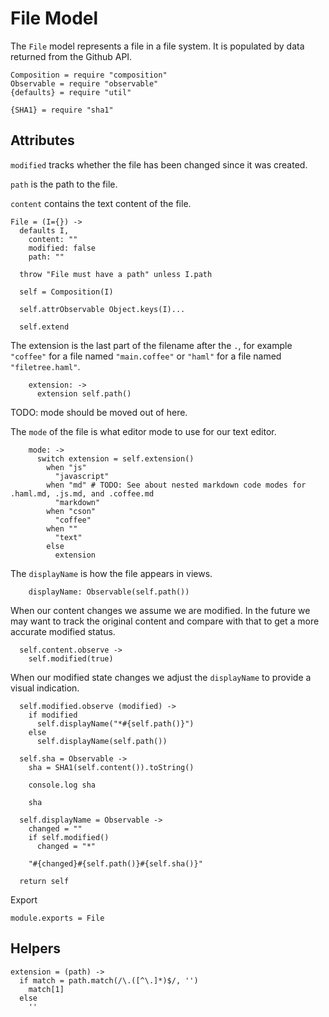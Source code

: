 File Model
==========

The `File` model represents a file in a file system. It is populated by data
returned from the Github API.

    Composition = require "composition"
    Observable = require "observable"
    {defaults} = require "util"

    {SHA1} = require "sha1"

Attributes
----------
`modified` tracks whether the file has been changed since it was created.

`path` is the path to the file.

`content` contains the text content of the file.

    File = (I={}) ->
      defaults I,
        content: ""
        modified: false
        path: ""

      throw "File must have a path" unless I.path

      self = Composition(I)

      self.attrObservable Object.keys(I)...

      self.extend

The extension is the last part of the filename after the `.`, for example
`"coffee"` for a file named `"main.coffee"` or `"haml"` for a file named
`"filetree.haml"`.

        extension: ->
          extension self.path()

TODO: mode should be moved out of here.

The `mode` of the file is what editor mode to use for our text editor.

        mode: ->
          switch extension = self.extension()
            when "js"
              "javascript"
            when "md" # TODO: See about nested markdown code modes for .haml.md, .js.md, and .coffee.md
              "markdown"
            when "cson"
              "coffee"
            when ""
              "text"
            else
              extension

The `displayName` is how the file appears in views.

        displayName: Observable(self.path())

When our content changes we assume we are modified. In the future we may want to
track the original content and compare with that to get a more accurate modified
status.

      self.content.observe ->
        self.modified(true)

When our modified state changes we adjust the `displayName` to provide a visual
indication.

      self.modified.observe (modified) ->
        if modified
          self.displayName("*#{self.path()}")
        else
          self.displayName(self.path())

      self.sha = Observable ->
        sha = SHA1(self.content()).toString()

        console.log sha

        sha

      self.displayName = Observable ->
        changed = ""
        if self.modified()
          changed = "*"

        "#{changed}#{self.path()}#{self.sha()}"

      return self

Export

    module.exports = File

Helpers
-------

    extension = (path) ->
      if match = path.match(/\.([^\.]*)$/, '')
        match[1]
      else
        ''
